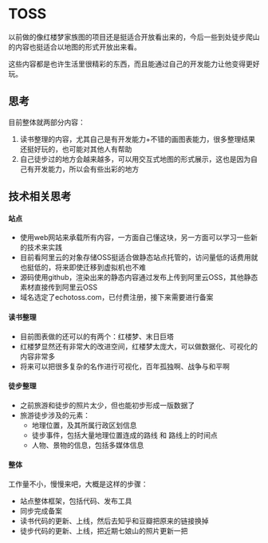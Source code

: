 # TOSS

以前做的像红楼梦家族图的项目还是挺适合开放看出来的，今后一些到处徒步爬山的内容也挺适合以地图的形式开放出来看。

这些内容都是也许生活里很精彩的东西，而且能通过自己的开发能力让他变得更好玩。

## 思考

目前整体就两部分内容：
1. 读书整理的内容，尤其自己是有开发能力+不错的画图表能力，很多整理结果还挺好玩的，也可能对其他人有帮助
2. 自己徒步过的地方会越来越多，可以用交互式地图的形式展示，这也是因为自己有开发能力，所以会有些出彩的地方

## 技术相关思考

#### 站点

* 使用web网站来承载所有内容，一方面自己懂这块，另一方面可以学习一些新的技术来实践
* 目前看阿里云的对象存储OSS挺适合做静态站点托管的，访问量低的话费用就也挺低的，将来即使迁移到虚拟机也不难
* 源码使用github，渲染出来的静态内容通过发布上传到阿里云OSS，其他静态素材直接传到阿里云OSS
* 域名选定了echotoss.com，已付费注册，接下来需要进行备案

#### 读书整理

* 目前图表做的还可以的有两个：红楼梦、末日巨塔
* 红楼梦显然还有非常大的改进空间，红楼梦太庞大，可以做数据化、可视化的内容非常多
* 将来可以把很多复杂的名作进行可视化，百年孤独啊、战争与和平啊

#### 徒步整理

* 之前旅游和徒步的照片太少，但也能初步形成一版数据了
* 旅游徒步涉及的元素：
  - 地理位置，及其所属行政区划信息
  - 徒步事件，包括大量地理位置连成的路线 和 路线上的时间点
  - 人物、景物的信息，包括多媒体信息

#### 整体

工作量不小，慢慢来吧，大概是这样的步骤：
* 站点整体框架，包括代码、发布工具
* 同步完成备案
* 读书代码的更新、上线，然后去知乎和豆瓣把原来的链接换掉
* 徒步代码的更新、上线，把近期七娘山的照片更新一把
